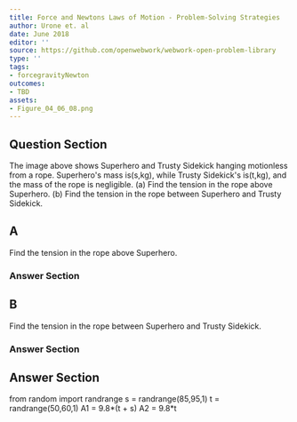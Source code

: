 ```yaml
---
title: Force and Newtons Laws of Motion - Problem-Solving Strategies
author: Urone et. al
date: June 2018
editor: ''
source: https://github.com/openwebwork/webwork-open-problem-library
type: ''
tags:
- forcegravityNewton
outcomes:
- TBD
assets:
- Figure_04_06_08.png
---
```


## Question Section 

The image above shows Superhero and Trusty Sidekick hanging motionless from a rope. Superhero's mass is(s,kg), while Trusty Sidekick's is(t,kg), and the mass of the rope is negligible. 
(a) Find the tension in the rope above Superhero.
(b) Find the tension in the rope between Superhero and Trusty Sidekick.
## A
Find the tension in the rope above Superhero.
### Answer Section
## B
Find the tension in the rope between Superhero and Trusty Sidekick.
### Answer Section


## Answer Section

from random import randrange
s = randrange(85,95,1)
t = randrange(50,60,1)
A1 = 9.8*(t + s)
A2 = 9.8*t